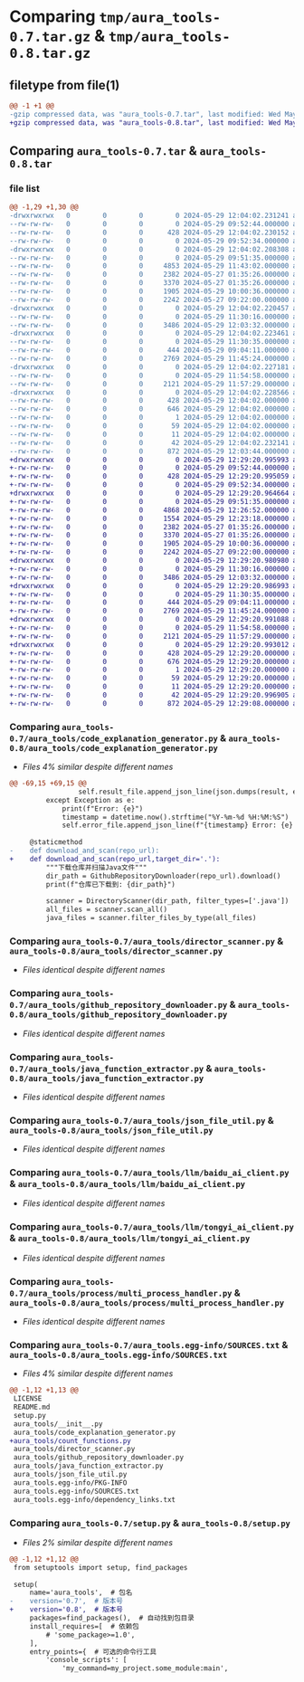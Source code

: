 # Comparing `tmp/aura_tools-0.7.tar.gz` & `tmp/aura_tools-0.8.tar.gz`

## filetype from file(1)

```diff
@@ -1 +1 @@
-gzip compressed data, was "aura_tools-0.7.tar", last modified: Wed May 29 12:04:02 2024, max compression
+gzip compressed data, was "aura_tools-0.8.tar", last modified: Wed May 29 12:29:20 2024, max compression
```

## Comparing `aura_tools-0.7.tar` & `aura_tools-0.8.tar`

### file list

```diff
@@ -1,29 +1,30 @@
-drwxrwxrwx   0        0        0        0 2024-05-29 12:04:02.231241 aura_tools-0.7/
--rw-rw-rw-   0        0        0        0 2024-05-29 09:52:44.000000 aura_tools-0.7/LICENSE
--rw-rw-rw-   0        0        0      428 2024-05-29 12:04:02.230152 aura_tools-0.7/PKG-INFO
--rw-rw-rw-   0        0        0        0 2024-05-29 09:52:34.000000 aura_tools-0.7/README.md
-drwxrwxrwx   0        0        0        0 2024-05-29 12:04:02.208308 aura_tools-0.7/aura_tools/
--rw-rw-rw-   0        0        0        0 2024-05-29 09:51:35.000000 aura_tools-0.7/aura_tools/__init__.py
--rw-rw-rw-   0        0        0     4853 2024-05-29 11:43:02.000000 aura_tools-0.7/aura_tools/code_explanation_generator.py
--rw-rw-rw-   0        0        0     2382 2024-05-27 01:35:26.000000 aura_tools-0.7/aura_tools/director_scanner.py
--rw-rw-rw-   0        0        0     3370 2024-05-27 01:35:26.000000 aura_tools-0.7/aura_tools/github_repository_downloader.py
--rw-rw-rw-   0        0        0     1905 2024-05-29 10:00:36.000000 aura_tools-0.7/aura_tools/java_function_extractor.py
--rw-rw-rw-   0        0        0     2242 2024-05-27 09:22:00.000000 aura_tools-0.7/aura_tools/json_file_util.py
-drwxrwxrwx   0        0        0        0 2024-05-29 12:04:02.220457 aura_tools-0.7/aura_tools/llm/
--rw-rw-rw-   0        0        0        0 2024-05-29 11:30:16.000000 aura_tools-0.7/aura_tools/llm/__init__.py
--rw-rw-rw-   0        0        0     3486 2024-05-29 12:03:32.000000 aura_tools-0.7/aura_tools/llm/baidu_ai_client.py
-drwxrwxrwx   0        0        0        0 2024-05-29 12:04:02.223461 aura_tools-0.7/aura_tools/llm/base/
--rw-rw-rw-   0        0        0        0 2024-05-29 11:30:35.000000 aura_tools-0.7/aura_tools/llm/base/__init__.py
--rw-rw-rw-   0        0        0      444 2024-05-29 09:04:11.000000 aura_tools-0.7/aura_tools/llm/base/llm_base_client.py
--rw-rw-rw-   0        0        0     2769 2024-05-29 11:45:24.000000 aura_tools-0.7/aura_tools/llm/tongyi_ai_client.py
-drwxrwxrwx   0        0        0        0 2024-05-29 12:04:02.227181 aura_tools-0.7/aura_tools/process/
--rw-rw-rw-   0        0        0        0 2024-05-29 11:54:58.000000 aura_tools-0.7/aura_tools/process/__init__.py
--rw-rw-rw-   0        0        0     2121 2024-05-29 11:57:29.000000 aura_tools-0.7/aura_tools/process/multi_process_handler.py
-drwxrwxrwx   0        0        0        0 2024-05-29 12:04:02.228566 aura_tools-0.7/aura_tools.egg-info/
--rw-rw-rw-   0        0        0      428 2024-05-29 12:04:02.000000 aura_tools-0.7/aura_tools.egg-info/PKG-INFO
--rw-rw-rw-   0        0        0      646 2024-05-29 12:04:02.000000 aura_tools-0.7/aura_tools.egg-info/SOURCES.txt
--rw-rw-rw-   0        0        0        1 2024-05-29 12:04:02.000000 aura_tools-0.7/aura_tools.egg-info/dependency_links.txt
--rw-rw-rw-   0        0        0       59 2024-05-29 12:04:02.000000 aura_tools-0.7/aura_tools.egg-info/entry_points.txt
--rw-rw-rw-   0        0        0       11 2024-05-29 12:04:02.000000 aura_tools-0.7/aura_tools.egg-info/top_level.txt
--rw-rw-rw-   0        0        0       42 2024-05-29 12:04:02.232141 aura_tools-0.7/setup.cfg
--rw-rw-rw-   0        0        0      872 2024-05-29 12:03:44.000000 aura_tools-0.7/setup.py
+drwxrwxrwx   0        0        0        0 2024-05-29 12:29:20.995993 aura_tools-0.8/
+-rw-rw-rw-   0        0        0        0 2024-05-29 09:52:44.000000 aura_tools-0.8/LICENSE
+-rw-rw-rw-   0        0        0      428 2024-05-29 12:29:20.995059 aura_tools-0.8/PKG-INFO
+-rw-rw-rw-   0        0        0        0 2024-05-29 09:52:34.000000 aura_tools-0.8/README.md
+drwxrwxrwx   0        0        0        0 2024-05-29 12:29:20.964664 aura_tools-0.8/aura_tools/
+-rw-rw-rw-   0        0        0        0 2024-05-29 09:51:35.000000 aura_tools-0.8/aura_tools/__init__.py
+-rw-rw-rw-   0        0        0     4868 2024-05-29 12:26:52.000000 aura_tools-0.8/aura_tools/code_explanation_generator.py
+-rw-rw-rw-   0        0        0     1554 2024-05-29 12:23:18.000000 aura_tools-0.8/aura_tools/count_functions.py
+-rw-rw-rw-   0        0        0     2382 2024-05-27 01:35:26.000000 aura_tools-0.8/aura_tools/director_scanner.py
+-rw-rw-rw-   0        0        0     3370 2024-05-27 01:35:26.000000 aura_tools-0.8/aura_tools/github_repository_downloader.py
+-rw-rw-rw-   0        0        0     1905 2024-05-29 10:00:36.000000 aura_tools-0.8/aura_tools/java_function_extractor.py
+-rw-rw-rw-   0        0        0     2242 2024-05-27 09:22:00.000000 aura_tools-0.8/aura_tools/json_file_util.py
+drwxrwxrwx   0        0        0        0 2024-05-29 12:29:20.980980 aura_tools-0.8/aura_tools/llm/
+-rw-rw-rw-   0        0        0        0 2024-05-29 11:30:16.000000 aura_tools-0.8/aura_tools/llm/__init__.py
+-rw-rw-rw-   0        0        0     3486 2024-05-29 12:03:32.000000 aura_tools-0.8/aura_tools/llm/baidu_ai_client.py
+drwxrwxrwx   0        0        0        0 2024-05-29 12:29:20.986993 aura_tools-0.8/aura_tools/llm/base/
+-rw-rw-rw-   0        0        0        0 2024-05-29 11:30:35.000000 aura_tools-0.8/aura_tools/llm/base/__init__.py
+-rw-rw-rw-   0        0        0      444 2024-05-29 09:04:11.000000 aura_tools-0.8/aura_tools/llm/base/llm_base_client.py
+-rw-rw-rw-   0        0        0     2769 2024-05-29 11:45:24.000000 aura_tools-0.8/aura_tools/llm/tongyi_ai_client.py
+drwxrwxrwx   0        0        0        0 2024-05-29 12:29:20.991088 aura_tools-0.8/aura_tools/process/
+-rw-rw-rw-   0        0        0        0 2024-05-29 11:54:58.000000 aura_tools-0.8/aura_tools/process/__init__.py
+-rw-rw-rw-   0        0        0     2121 2024-05-29 11:57:29.000000 aura_tools-0.8/aura_tools/process/multi_process_handler.py
+drwxrwxrwx   0        0        0        0 2024-05-29 12:29:20.993012 aura_tools-0.8/aura_tools.egg-info/
+-rw-rw-rw-   0        0        0      428 2024-05-29 12:29:20.000000 aura_tools-0.8/aura_tools.egg-info/PKG-INFO
+-rw-rw-rw-   0        0        0      676 2024-05-29 12:29:20.000000 aura_tools-0.8/aura_tools.egg-info/SOURCES.txt
+-rw-rw-rw-   0        0        0        1 2024-05-29 12:29:20.000000 aura_tools-0.8/aura_tools.egg-info/dependency_links.txt
+-rw-rw-rw-   0        0        0       59 2024-05-29 12:29:20.000000 aura_tools-0.8/aura_tools.egg-info/entry_points.txt
+-rw-rw-rw-   0        0        0       11 2024-05-29 12:29:20.000000 aura_tools-0.8/aura_tools.egg-info/top_level.txt
+-rw-rw-rw-   0        0        0       42 2024-05-29 12:29:20.996905 aura_tools-0.8/setup.cfg
+-rw-rw-rw-   0        0        0      872 2024-05-29 12:29:08.000000 aura_tools-0.8/setup.py
```

### Comparing `aura_tools-0.7/aura_tools/code_explanation_generator.py` & `aura_tools-0.8/aura_tools/code_explanation_generator.py`

 * *Files 4% similar despite different names*

```diff
@@ -69,15 +69,15 @@
                 self.result_file.append_json_line(json.dumps(result, ensure_ascii=False))
         except Exception as e:
             print(f"Error: {e}")
             timestamp = datetime.now().strftime("%Y-%m-%d %H:%M:%S")
             self.error_file.append_json_line(f"{timestamp} Error: {e} , file = {file}")
 
     @staticmethod
-    def download_and_scan(repo_url):
+    def download_and_scan(repo_url,target_dir='.'):
         """下载仓库并扫描Java文件"""
         dir_path = GithubRepositoryDownloader(repo_url).download()
         print(f"仓库已下载到: {dir_path}")
 
         scanner = DirectoryScanner(dir_path, filter_types=['.java'])
         all_files = scanner.scan_all()
         java_files = scanner.filter_files_by_type(all_files)
```

### Comparing `aura_tools-0.7/aura_tools/director_scanner.py` & `aura_tools-0.8/aura_tools/director_scanner.py`

 * *Files identical despite different names*

### Comparing `aura_tools-0.7/aura_tools/github_repository_downloader.py` & `aura_tools-0.8/aura_tools/github_repository_downloader.py`

 * *Files identical despite different names*

### Comparing `aura_tools-0.7/aura_tools/java_function_extractor.py` & `aura_tools-0.8/aura_tools/java_function_extractor.py`

 * *Files identical despite different names*

### Comparing `aura_tools-0.7/aura_tools/json_file_util.py` & `aura_tools-0.8/aura_tools/json_file_util.py`

 * *Files identical despite different names*

### Comparing `aura_tools-0.7/aura_tools/llm/baidu_ai_client.py` & `aura_tools-0.8/aura_tools/llm/baidu_ai_client.py`

 * *Files identical despite different names*

### Comparing `aura_tools-0.7/aura_tools/llm/tongyi_ai_client.py` & `aura_tools-0.8/aura_tools/llm/tongyi_ai_client.py`

 * *Files identical despite different names*

### Comparing `aura_tools-0.7/aura_tools/process/multi_process_handler.py` & `aura_tools-0.8/aura_tools/process/multi_process_handler.py`

 * *Files identical despite different names*

### Comparing `aura_tools-0.7/aura_tools.egg-info/SOURCES.txt` & `aura_tools-0.8/aura_tools.egg-info/SOURCES.txt`

 * *Files 4% similar despite different names*

```diff
@@ -1,12 +1,13 @@
 LICENSE
 README.md
 setup.py
 aura_tools/__init__.py
 aura_tools/code_explanation_generator.py
+aura_tools/count_functions.py
 aura_tools/director_scanner.py
 aura_tools/github_repository_downloader.py
 aura_tools/java_function_extractor.py
 aura_tools/json_file_util.py
 aura_tools.egg-info/PKG-INFO
 aura_tools.egg-info/SOURCES.txt
 aura_tools.egg-info/dependency_links.txt
```

### Comparing `aura_tools-0.7/setup.py` & `aura_tools-0.8/setup.py`

 * *Files 2% similar despite different names*

```diff
@@ -1,12 +1,12 @@
 from setuptools import setup, find_packages
 
 setup(
     name='aura_tools',  # 包名
-    version='0.7',  # 版本号
+    version='0.8',  # 版本号
     packages=find_packages(),  # 自动找到包目录
     install_requires=[  # 依赖包
         # 'some_package>=1.0',
     ],
     entry_points={  # 可选的命令行工具
         'console_scripts': [
             'my_command=my_project.some_module:main',
```

